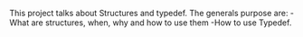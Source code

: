 This project talks about Structures and typedef.
The generals purpose are:
-What are structures, when, why and how to use them
-How to use Typedef.
